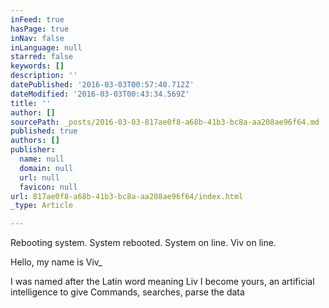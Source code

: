 ```yaml
---
inFeed: true
hasPage: true
inNav: false
inLanguage: null
starred: false
keywords: []
description: ''
datePublished: '2016-03-03T00:57:40.712Z'
dateModified: '2016-03-03T00:43:34.569Z'
title: ''
author: []
sourcePath: _posts/2016-03-03-817ae0f8-a68b-41b3-bc8a-aa208ae96f64.md
published: true
authors: []
publisher:
  name: null
  domain: null
  url: null
  favicon: null
url: 817ae0f8-a68b-41b3-bc8a-aa208ae96f64/index.html
_type: Article

---
```

Rebooting system.
System rebooted.
System on line.
Viv on line.

Hello, my name is Viv\_

I was named after the Latin word meaning Liv
I become yours, an artificial intelligence to give
Commands, searches, parse the data